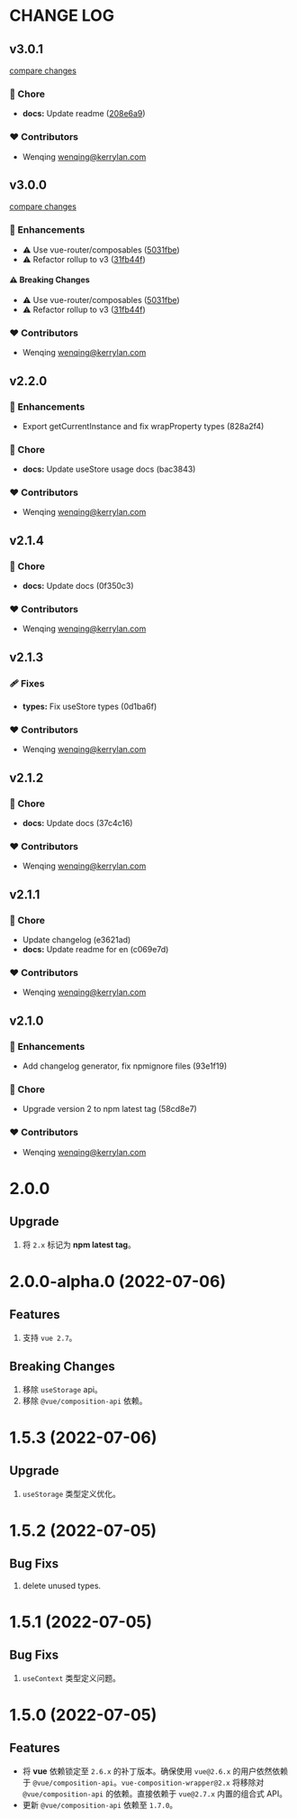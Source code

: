 # CHANGE LOG


## v3.0.1

[compare changes](https://github.com/yisibell/vue-composition-wrapper/compare/v3.0.0...v3.0.1)


### 🏡 Chore

  - **docs:** Update readme ([208e6a9](https://github.com/yisibell/vue-composition-wrapper/commit/208e6a9))

### ❤️  Contributors

- Wenqing <wenqing@kerrylan.com>

## v3.0.0

[compare changes](https://github.com/yisibell/vue-composition-wrapper/compare/v2.2.0...v3.0.0)


### 🚀 Enhancements

  - ⚠️  Use vue-router/composables ([5031fbe](https://github.com/yisibell/vue-composition-wrapper/commit/5031fbe))
  - ⚠️  Refactor rollup to v3 ([31fb44f](https://github.com/yisibell/vue-composition-wrapper/commit/31fb44f))

#### ⚠️  Breaking Changes

  - ⚠️  Use vue-router/composables ([5031fbe](https://github.com/yisibell/vue-composition-wrapper/commit/5031fbe))
  - ⚠️  Refactor rollup to v3 ([31fb44f](https://github.com/yisibell/vue-composition-wrapper/commit/31fb44f))

### ❤️  Contributors

- Wenqing <wenqing@kerrylan.com>

## v2.2.0


### 🚀 Enhancements

  - Export getCurrentInstance and fix wrapProperty types (828a2f4)

### 🏡 Chore

  - **docs:** Update useStore usage docs (bac3843)

### ❤️  Contributors

- Wenqing <wenqing@kerrylan.com>

## v2.1.4


### 🏡 Chore

  - **docs:** Update docs (0f350c3)

### ❤️  Contributors

- Wenqing <wenqing@kerrylan.com>

## v2.1.3


### 🩹 Fixes

  - **types:** Fix useStore types (0d1ba6f)

### ❤️  Contributors

- Wenqing <wenqing@kerrylan.com>

## v2.1.2


### 🏡 Chore

  - **docs:** Update docs (37c4c16)

### ❤️  Contributors

- Wenqing <wenqing@kerrylan.com>

## v2.1.1


### 🏡 Chore

  - Update changelog (e3621ad)
  - **docs:** Update readme for en (c069e7d)

### ❤️  Contributors

- Wenqing <wenqing@kerrylan.com>

## v2.1.0


### 🚀 Enhancements

  - Add changelog generator, fix npmignore files (93e1f19)

### 🏡 Chore

  - Upgrade version 2 to npm latest tag (58cd8e7)

### ❤️  Contributors

- Wenqing <wenqing@kerrylan.com>

# 2.0.0

## Upgrade

1. 将 `2.x` 标记为 **npm latest tag**。

# 2.0.0-alpha.0 (2022-07-06)

## Features

1. 支持 `vue 2.7`。

## Breaking Changes

1. 移除 `useStorage` api。
2. 移除 `@vue/composition-api` 依赖。

# 1.5.3 (2022-07-06)
## Upgrade

1. `useStorage` 类型定义优化。
# 1.5.2 (2022-07-05)
## Bug Fixs

1. delete unused types.
# 1.5.1 (2022-07-05)

## Bug Fixs

1. `useContext` 类型定义问题。

# 1.5.0 (2022-07-05)

## Features

- 将 **vue** 依赖锁定至 `2.6.x` 的补丁版本。确保使用 `vue@2.6.x` 的用户依然依赖于 `@vue/composition-api`。`vue-composition-wrapper@2.x` 将移除对 `@vue/composition-api` 的依赖。直接依赖于 `vue@2.7.x` 内置的组合式 API。
- 更新 `@vue/composition-api` 依赖至 `1.7.0`。


